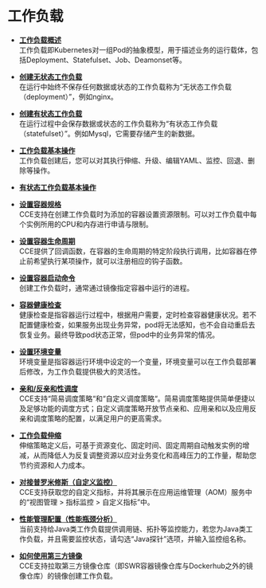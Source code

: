 # 工作负载<a name="cce_01_0046"></a>

-   **[工作负载概述](工作负载概述.md)**  
工作负载即Kubernetes对一组Pod的抽象模型，用于描述业务的运行载体，包括Deployment、Statefulset、Job、Deamonset等。
-   **[创建无状态工作负载](创建无状态工作负载.md)**  
在运行中始终不保存任何数据或状态的工作负载称为“无状态工作负载（deployment）”，例如nginx。
-   **[创建有状态工作负载](创建有状态工作负载.md)**  
在运行过程中会保存数据或状态的工作负载称为“有状态工作负载（statefulset）”。例如Mysql，它需要存储产生的新数据。
-   **[工作负载基本操作](工作负载基本操作.md)**  
工作负载创建后，您可以对其执行伸缩、升级、编辑YAML、监控、回退、删除等操作。
-   **[有状态工作负载基本操作](有状态工作负载基本操作.md)**  

-   **[设置容器规格](设置容器规格.md)**  
CCE支持在创建工作负载时为添加的容器设置资源限制。可以对工作负载中每个实例所用的CPU和内存进行申请与限制。
-   **[设置容器生命周期](设置容器生命周期.md)**  
CCE提供了回调函数，在容器的生命周期的特定阶段执行调用，比如容器在停止前希望执行某项操作，就可以注册相应的钩子函数。
-   **[设置容器启动命令](设置容器启动命令.md)**  
创建工作负载时，通常通过镜像指定容器中运行的进程。
-   **[容器健康检查](容器健康检查.md)**  
健康检查是指容器运行过程中，根据用户需要，定时检查容器健康状况。若不配置健康检查，如果服务出现业务异常，pod将无法感知，也不会自动重启去恢复业务。最终导致pod状态正常，但pod中的业务异常的情况。
-   **[设置环境变量](设置环境变量.md)**  
环境变量是指容器运行环境中设定的一个变量，环境变量可以在工作负载部署后修改，为工作负载提供极大的灵活性。
-   **[亲和/反亲和性调度](亲和-反亲和性调度.md)**  
CCE支持“简易调度策略“和“自定义调度策略“。简易调度策略提供简单便捷以及足够功能的调度方式；自定义调度策略开放节点亲和、应用亲和以及应用反亲和调度策略的配置，以满足用户的更高需求。
-   **[工作负载伸缩](工作负载伸缩.md)**  
伸缩策略定义后，可基于资源变化、固定时间、固定周期自动触发实例的增减，从而降低人为反复调整资源以应对业务变化和高峰压力的工作量，帮助您节约资源和人力成本。
-   **[对接普罗米修斯（自定义监控）](对接普罗米修斯（自定义监控）.md)**  
CCE支持获取您的自定义指标，并将其展示在应用运维管理（AOM）服务中的“视图管理  \> 指标监控 \> 自定义指标”中。
-   **[性能管理配置（性能瓶颈分析）](性能管理配置（性能瓶颈分析）.md)**  
当前支持给Java类工作负载提供调用链、拓扑等监控能力，若您为Java类工作负载，并且需要监控状态，请勾选“Java探针”选项，并输入监控组名称。
-   **[如何使用第三方镜像](如何使用第三方镜像.md)**  
CCE支持拉取第三方镜像仓库（即SWR容器镜像仓库与Dockerhub之外的镜像仓库）的镜像创建工作负载。

